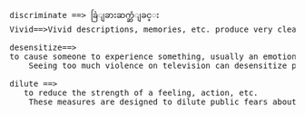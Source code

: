 <pre>
discriminate ==> ခြဲျခားဆက္ဆံျခင္း
Vivid==>Vivid descriptions, memories, etc. produce very clear, powerful and detailed images in the mind 

desensitize==>
to cause someone to experience something, usually an emotion or a pain, less strongly than before 
    Seeing too much violence on television can desensitize people  to  it. 

dilute ==>
   to reduce the strength of a feeling, action, etc. 
    These measures are designed to dilute public fears about the product's safety. 
    
</pre>
